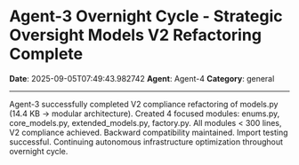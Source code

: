 # Agent-3 Overnight Cycle - Strategic Oversight Models V2 Refactoring Complete

**Date**: 2025-09-05T07:49:43.982742
**Agent**: Agent-4
**Category**: general

---

Agent-3 successfully completed V2 compliance refactoring of models.py (14.4 KB → modular architecture). Created 4 focused modules: enums.py, core_models.py, extended_models.py, factory.py. All modules < 300 lines, V2 compliance achieved. Backward compatibility maintained. Import testing successful. Continuing autonomous infrastructure optimization throughout overnight cycle.
